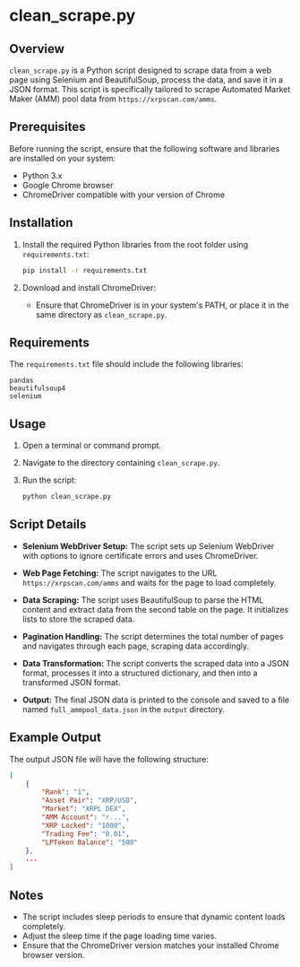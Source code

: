 # clean_scrape.py

## Overview
`clean_scrape.py` is a Python script designed to scrape data from a web page using Selenium and BeautifulSoup, process the data, and save it in a JSON format. This script is specifically tailored to scrape Automated Market Maker (AMM) pool data from `https://xrpscan.com/amms`.

## Prerequisites
Before running the script, ensure that the following software and libraries are installed on your system:

- Python 3.x
- Google Chrome browser
- ChromeDriver compatible with your version of Chrome

## Installation

1. Install the required Python libraries from the root folder using `requirements.txt`:
    ```bash
    pip install -r requirements.txt
    ```

2. Download and install ChromeDriver:
    - Ensure that ChromeDriver is in your system's PATH, or place it in the same directory as `clean_scrape.py`.

## Requirements

The `requirements.txt` file should include the following libraries:
```text
pandas
beautifulsoup4
selenium
```

## Usage

1. Open a terminal or command prompt.

2. Navigate to the directory containing `clean_scrape.py`.

3. Run the script:
    ```bash
    python clean_scrape.py
    ```

## Script Details

- **Selenium WebDriver Setup:**
  The script sets up Selenium WebDriver with options to ignore certificate errors and uses ChromeDriver.

- **Web Page Fetching:**
  The script navigates to the URL `https://xrpscan.com/amms` and waits for the page to load completely.

- **Data Scraping:**
  The script uses BeautifulSoup to parse the HTML content and extract data from the second table on the page. It initializes lists to store the scraped data.

- **Pagination Handling:**
  The script determines the total number of pages and navigates through each page, scraping data accordingly.

- **Data Transformation:**
  The script converts the scraped data into a JSON format, processes it into a structured dictionary, and then into a transformed JSON format.

- **Output:**
  The final JSON data is printed to the console and saved to a file named `full_ammpool_data.json` in the `output` directory.

## Example Output

The output JSON file will have the following structure:
```json
[
    {
        "Rank": "1",
        "Asset Pair": "XRP/USD",
        "Market": "XRPL DEX",
        "AMM Account": "r...",
        "XRP Locked": "1000",
        "Trading Fee": "0.01",
        "LPToken Balance": "500"
    },
    ...
]
```
## Notes

- The script includes sleep periods to ensure that dynamic content loads completely.
- Adjust the sleep time if the page loading time varies.
- Ensure that the ChromeDriver version matches your installed Chrome browser version.

